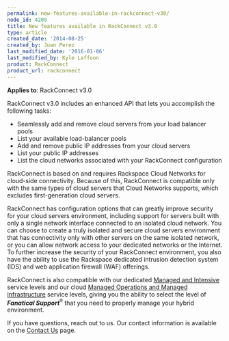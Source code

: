 ```yaml
---
permalink: new-features-available-in-rackconnect-v30/
node_id: 4209
title: New features available in RackConnect v3.0
type: article
created_date: '2014-08-25'
created_by: Juan Perez
last_modified_date: '2016-01-06'
last_modified_by: Kyle Laffoon
product: RackConnect
product_url: rackconnect
---
```


**Applies to**: RackConnect v3.0

RackConnect v3.0 includes an enhanced API that lets you accomplish the
following tasks:

-   Seamlessly add and remove cloud servers from your load balancer
    pools
-   List your available load-balancer pools
-   Add and remove public IP addresses from your cloud servers
-   List your public IP addresses
-   List the cloud networks associated with your RackConnect
    configuration

RackConnect is based on and requires Rackspace Cloud Networks for
cloud-side connectivity. Because of this, RackConnect is compatible only
with the same types of cloud servers that Cloud Networks supports, which
excludes first-generation cloud servers.

RackConnect has configuration options that can greatly improve security
for your cloud servers environment, including support for servers built
with only a single network interface connected to an isolated cloud
network. You can choose to create a truly isolated and secure cloud
servers environment that has connectivity only with other servers on the
same isolated network, or you can allow network access to your dedicated
networks or the Internet. To further increase the security of your
RackConnect environment, you also have the ability to use the Rackspace
dedicated intrusion detection system (IDS) and web application firewall
(WAF) offerings.

RackConnect is also compatible with our dedicated [Managed and
Intensive](http://www.rackspace.com/dedicated-servers/service-levels) service
levels and our cloud [Managed Operations and Managed
Infrastructure](http://www.rackspace.com/cloud/compare-service-levels) service levels,
giving you the ability to select the level of ***Fanatical Support***<sup>&reg;</sup> that
you need to properly manage your hybrid environment.

If you have questions, reach out to us. Our contact information
is available on the [Contact Us](/how-to/support) page.
